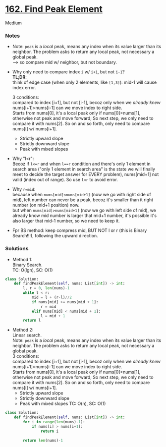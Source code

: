 # [162. Find Peak Element](https://leetcode.com/problems/find-peak-element/description/?envType=study-plan-v2&envId=top-interview-150)

Medium

### Notes

- Note: `peak` is a *local* peak, means any index when its value larger than its neighbor. The problem asks to return any local peak, not necessary a global peak.\
  --> so compare mid w/ neighbor, but not boundary.

- Why only need to compare index `i` w/ `i+1`, but not `i-1`?\
  **TL;DR**:\
  think of edge case (when only 2 elements, like `[1,3]`): mid-1 will cause index error.
  
  3 conditions:\
  compared to index [i+1], but not [i-1], becoz only when we *already knew* nums[i+1]>nums[i-1] can we move index to right side. \
  Starts from nums[0], it's a local peak only if nums[0]>nums[1], otherwise not peak and move forward; So next step, we only need to compare it with nums[2]. So on and so forth, only need to compare nums[i] w/ nums[i+1].
  - Strictly upward slope
  - Strictly downward slope
  - Peak with mixed slopes

- Why "l<r":\
  Becoz if `l<=r` and when `l==r` condition and there's only 1 element in search area ("only 1 element in search area" is the state we  will finally meet to decide the target answer for EVERY problem), nums[mid+1] not valid (index out of range). So use `l<r` to avoid error.

- Why `r=mid`:\
  because when `nums[mid]<nums[mid+1]` (now we go with right side of mid), left number can never be a peak, becoz it's smaller than it right number (on mid+1 position) now.\
  but when `nums[mid]>nums[mid+1]` (now we go with left side of mid), we already know mid number is larger that mid+1 number, it's possible it's also larger that mid-1 number, so we need to keep it.
  
- Fpr BS method: keep compress mid, BUT NOT l or r (this is Binary Search!!!), following the upward direction.

### Solutions

- Method 1:\
  Binary Search.\
  TC: O(lgn), SC: O(1)
```python
class Solution:
    def findPeakElement(self, nums: List[int]) -> int:
        l, r = 0, len(nums)-1
        while l < r:
            mid = l + (r-l)//2
            if nums[mid] >= nums[mid + 1]:
                r = mid
            elif nums[mid] < nums[mid + 1]:
                l = mid + 1
        return l
```

- Method 2:\
  Linear search.\
  Note: `peak` is a *local* peak, means any index when its value larger than its neighbor. The problem asks to return any local peak, not necessary a global peak.\
  3 conditions:\
  compared to index [i+1], but not [i-1], becoz only when we *already knew* nums[i+1]>nums[i-1] can we move index to right side. \
  Starts from nums[0], it's a local peak only if nums[0]>nums[1], otherwise not peak and move forward; So next step, we only need to compare it with nums[2]. So on and so forth, only need to compare nums[i] w/ nums[i+1].
  - Strictly upward slope
  - Strictly downward slope
  - Peak with mixed slopes
  TC: O(n), SC: O(1)
```python
class Solution:
    def findPeakElement(self, nums: List[int]) -> int:
        for i in range(len(nums)-1):
            if nums[i] > nums[i+1]:
                return i
            
        return len(nums)-1
```

